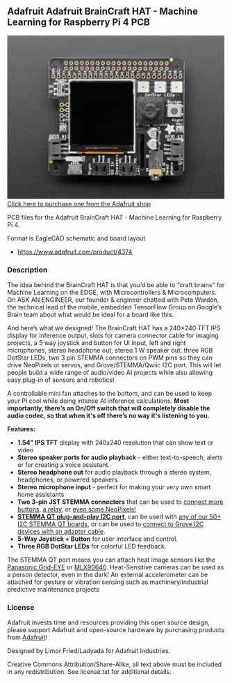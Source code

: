 ## Adafruit Adafruit BrainCraft HAT - Machine Learning for Raspberry Pi 4 PCB

<a href="http://www.adafruit.com/products/4374"><img src="assets/4374.jpg?raw=true" width="500px"><br/>
Click here to purchase one from the Adafruit shop</a>

PCB files for the Adafruit BrainCraft HAT - Machine Learning for Raspberry Pi 4. 

Format is EagleCAD schematic and board layout
* https://www.adafruit.com/product/4374

### Description

The idea behind the BrainCraft HAT is that you’d be able to “craft brains” for Machine Learning on the EDGE, with Microcontrollers & Microcomputers. On ASK AN ENGINEER, our founder & engineer chatted with Pete Warden, the technical lead of the mobile, embedded TensorFlow Group on Google’s Brain team about what would be ideal for a board like this.

And here’s what we designed! The BrainCraft HAT has a 240×240 TFT IPS display for inference output, slots for camera connector cable for imaging projects, a 5 way joystick and button for UI input, left and right microphones, stereo headphone out, stereo 1 W speaker out, three RGB DotStar LEDs, two 3 pin STEMMA connectors on PWM pins so they can drive NeoPixels or servos, and Grove/STEMMA/Qwiic I2C port. This will let people build a wide range of audio/video AI projects while also allowing easy plug-in of sensors and robotics!

A controllable mini fan attaches to the bottom, and can be used to keep your Pi cool while doing intense AI inference calculations. **Most importantly, there’s an On/Off switch that will completely disable the audio codec, so that when it's off there’s no way it's listening to you.**

**Features:**
 * **1.54" IPS TFT** display with 240x240 resolution that can show text or video
 * **Stereo speaker ports for audio playback** - either text-to-speech, alerts or for creating a voice assistant.
 * **Stereo headphone out** for audio playback through a stereo system, headphones, or powered speakers.
 * **Stereo microphone input** - perfect for making your very own smart home assistants
 * **Two 3-pin JST STEMMA connectors** that can be used to [connect more buttons](https://www.adafruit.com/product/4431), [a relay](https://www.adafruit.com/product/4409), or [even some NeoPixels!](https://www.adafruit.com/product/3919)
 * **[STEMMA QT plug-and-play I2C port](https://learn.adafruit.com/introducing-adafruit-stemma-qt)**, can be used with [any of our 50+ I2C STEMMA QT boards](https://www.adafruit.com/category/620), or can be used to [connect to Grove I2C devices with an adapter cable](https://www.adafruit.com/product/4528).
 * **5-Way Joystick + Button** for user interface and control.
 * **Three RGB DotStar LEDs** for colorful LED feedback.

The STEMMA QT port means you can attach heat image sensors like the [Panasonic Grid-EYE](https://www.adafruit.com/product/3538) or [MLX90640](https://www.adafruit.com/?q=mlx90640&sort=BestMatch). Heat-Sensitive cameras can be used as a person detector, even in the dark! An external accelerometer can be attached for gesture or vibration sensing such as machinery/industrial predictive maintenance projects

### License

Adafruit invests time and resources providing this open source design, please support Adafruit and open-source hardware by purchasing products from [Adafruit](https://www.adafruit.com)!

Designed by Limor Fried/Ladyada for Adafruit Industries.

Creative Commons Attribution/Share-Alike, all text above must be included in any redistribution. 
See license.txt for additional details.
